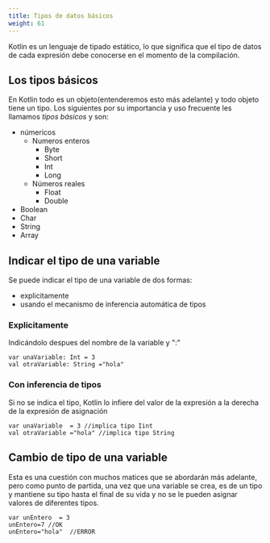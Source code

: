 ```yaml
---
title: Tipos de datos básicos
weight: 61
---
```

Kotlin es un lenguaje de tipado estático, lo que significa que el tipo de datos de cada expresión debe conocerse en el momento de la compilación.

## Los tipos básicos 
En Kotlin todo es un objeto(entenderemos esto más adelante) y todo objeto tiene un tipo. Los siguientes por su importancia y uso frecuente   les llamamos *tipos básicos* y son:  
- númericos
    - Numeros enteros
        - Byte
        - Short
        - Int
        - Long 
    - Números reales
        - Float
        - Double 
- Boolean 
- Char 
- String
- Array

## Indicar el tipo de una variable
Se puede indicar el tipo de una variable de dos formas:
- explicitamente
- usando el mecanismo de inferencia automática de tipos
### Explicitamente
Indicándolo despues del nombre de la variable y ":"
```
var unaVariable: Int = 3
val otraVariable: String ="hola"
```
### Con inferencia de tipos
Si no se indica el tipo, Kotlin lo infiere del valor de la expresión a la derecha de la expresión de asignación
```
var unaVariable  = 3 //implica tipo Iint
val otraVariable ="hola" //implica tipo String
```

## Cambio de tipo de una variable
Esta es una cuestión con muchos matices que se abordarán más adelante, pero como punto de partida, una vez que una variable se crea, es de un tipo y mantiene su tipo hasta el final de su vida y no se le pueden  asignar  valores de diferentes tipos. 
```
var unEntero  = 3
unEntero=7 //OK
unEntero="hola"  //ERROR
```
